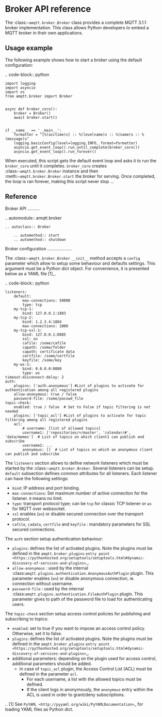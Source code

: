Broker API reference
====================

The :class:`~amqtt.broker.Broker` class provides a complete MQTT 3.1.1 broker implementation. This class allows Python developers to embed a MQTT broker in their own applications.

Usage example
-------------

The following example shows how to start a broker using the default configuration:

.. code-block:: python

    import logging
    import asyncio
    import os
    from amqtt.broker import Broker


    async def broker_coro():
        broker = Broker()
        await broker.start()


    if __name__ == '__main__':
        formatter = "[%(asctime)s] :: %(levelname)s :: %(name)s :: %(message)s"
        logging.basicConfig(level=logging.INFO, format=formatter)
        asyncio.get_event_loop().run_until_complete(broker_coro())
        asyncio.get_event_loop().run_forever()

When executed, this script gets the default event loop and asks it to run the ``broker_coro`` until it completes.
``broker_coro`` creates :class:`~amqtt.broker.Broker` instance and then :meth:`~amqtt.broker.Broker.start` the broker for serving.
Once completed, the loop is ran forever, making this script never stop ...

Reference
---------

Broker API
..........

.. automodule:: amqtt.broker

    .. autoclass:: Broker

        .. automethod:: start
        .. automethod:: shutdown

Broker configuration
....................

The :class:`~amqtt.broker.Broker` ``__init__`` method accepts a ``config`` parameter which allow to setup some behaviour and defaults settings. This argument must be a Python dict object. For convenience, it is presented below as a YAML file [1]_.

.. code-block:: python

    listeners:
        default:
            max-connections: 50000
            type: tcp
        my-tcp-1:
            bind: 127.0.0.1:1883
        my-tcp-2:
            bind: 1.2.3.4:1884
            max-connections: 1000
        my-tcp-ssl-1:
            bind: 127.0.0.1:8885
            ssl: on
            cafile: /some/cafile
            capath: /some/folder
            capath: certificate data
            certfile: /some/certfile
            keyfile: /some/key
        my-ws-1:
            bind: 0.0.0.0:8080
            type: ws
    timeout-disconnect-delay: 2
    auth:
        plugins: ['auth.anonymous'] #List of plugins to activate for authentication among all registered plugins
        allow-anonymous: true / false
        password-file: /some/passwd_file
    topic-check:
        enabled: true / false  # Set to False if topic filtering is not needed
        plugins: ['topic_acl'] #List of plugins to activate for topic filtering among all registered plugins
        acl:
            # username: [list of allowed topics]
            username1: ['repositories/+/master', 'calendar/#', 'data/memes']  # List of topics on which client1 can publish and subscribe
            username2: ...
            anonymous: []  # List of topics on which an anonymous client can publish and subscribe


The ``listeners`` section allows to define network listeners which must be started by the :class:`~amqtt.broker.Broker`. Several listeners can be setup. ``default`` subsection defines common attributes for all listeners. Each listener can have the following settings:

* ``bind``: IP address and port binding.
* ``max-connections``: Set maximum number of active connection for the listener. ``0`` means no limit.
* ``type``: transport protocol type; can be ``tcp`` for classic TCP listener or ``ws`` for MQTT over websocket.
* ``ssl`` enables (``on``) or disable secured connection over the transport protocol.
* ``cafile``, ``cadata``, ``certfile`` and ``keyfile`` : mandatory parameters for SSL secured connections.

The ``auth`` section setup authentication behaviour:

* ``plugins``: defines the list of activated plugins. Note the plugins must be defined in the ``amqtt.broker.plugins`` `entry point <https://pythonhosted.org/setuptools/setuptools.html#dynamic-discovery-of-services-and-plugins>`_.
* ``allow-anonymous`` : used by the internal :class:`amqtt.plugins.authentication.AnonymousAuthPlugin` plugin. This parameter enables (``on``) or disable anonymous connection, ie. connection without username.
* ``password-file`` : used by the internal :class:`amqtt.plugins.authentication.FileAuthPlugin` plugin. This parameter gives to path of the password file to load for authenticating users.

The ``topic-check`` section setup access control policies for publishing and subscribing to topics:

* ``enabled``: set to true if you want to impose an access control policy. Otherwise, set it to false.
* ``plugins``: defines the list of activated plugins. Note the plugins must be defined in the ``amqtt.broker.plugins`` `entry point <https://pythonhosted.org/setuptools/setuptools.html#dynamic-discovery-of-services-and-plugins>`_.
* additional parameters: depending on the plugin used for access control, additional parameters should be added.
    * In case of ``topic_acl`` plugin, the Access Control List (ACL) must be defined in the parameter ``acl``.
        * For each username, a list with the allowed topics must be defined.
        * If the client logs in anonymously, the ``anonymous`` entry within the ACL is used in order to grant/deny subscriptions.


.. [1] See `PyYAML <http://pyyaml.org/wiki/PyYAMLDocumentation>`_ for loading YAML files as Python dict.
